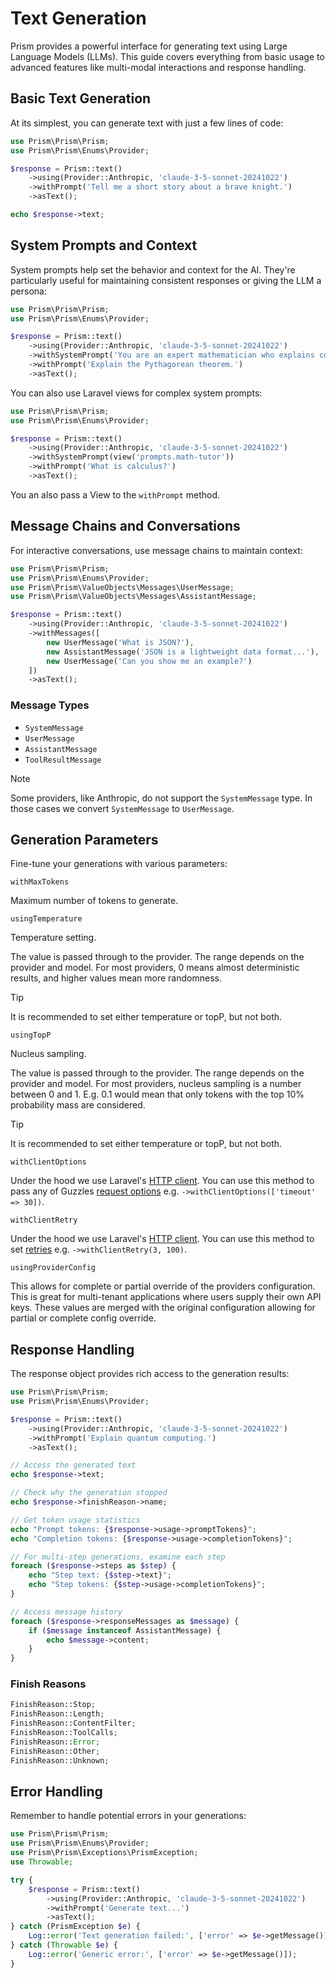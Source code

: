 # Text Generation

Prism provides a powerful interface for generating text using Large Language Models (LLMs). This guide covers everything from basic usage to advanced features like multi-modal interactions and response handling.

## Basic Text Generation

At its simplest, you can generate text with just a few lines of code:

```php
use Prism\Prism\Prism;
use Prism\Prism\Enums\Provider;

$response = Prism::text()
    ->using(Provider::Anthropic, 'claude-3-5-sonnet-20241022')
    ->withPrompt('Tell me a short story about a brave knight.')
    ->asText();

echo $response->text;
```

## System Prompts and Context

System prompts help set the behavior and context for the AI. They're particularly useful for maintaining consistent responses or giving the LLM a persona:

```php
use Prism\Prism\Prism;
use Prism\Prism\Enums\Provider;

$response = Prism::text()
    ->using(Provider::Anthropic, 'claude-3-5-sonnet-20241022')
    ->withSystemPrompt('You are an expert mathematician who explains concepts simply.')
    ->withPrompt('Explain the Pythagorean theorem.')
    ->asText();
```

You can also use Laravel views for complex system prompts:

```php
use Prism\Prism\Prism;
use Prism\Prism\Enums\Provider;

$response = Prism::text()
    ->using(Provider::Anthropic, 'claude-3-5-sonnet-20241022')
    ->withSystemPrompt(view('prompts.math-tutor'))
    ->withPrompt('What is calculus?')
    ->asText();
```

You an also pass a View to the `withPrompt` method.

## Message Chains and Conversations

For interactive conversations, use message chains to maintain context:

```php
use Prism\Prism\Prism;
use Prism\Prism\Enums\Provider;
use Prism\Prism\ValueObjects\Messages\UserMessage;
use Prism\Prism\ValueObjects\Messages\AssistantMessage;

$response = Prism::text()
    ->using(Provider::Anthropic, 'claude-3-5-sonnet-20241022')
    ->withMessages([
        new UserMessage('What is JSON?'),
        new AssistantMessage('JSON is a lightweight data format...'),
        new UserMessage('Can you show me an example?')
    ])
    ->asText();
```

### Message Types

- `SystemMessage`
- `UserMessage`
- `AssistantMessage`
- `ToolResultMessage`

> [!NOTE]
> Some providers, like Anthropic, do not support the `SystemMessage` type. In those cases we convert `SystemMessage` to `UserMessage`.

## Generation Parameters

Fine-tune your generations with various parameters:

`withMaxTokens`

Maximum number of tokens to generate.

`usingTemperature`

Temperature setting.

The value is passed through to the provider. The range depends on the provider and model. For most providers, 0 means almost deterministic results, and higher values mean more randomness.

> [!TIP]
> It is recommended to set either temperature or topP, but not both.

`usingTopP`

Nucleus sampling.

The value is passed through to the provider. The range depends on the provider and model. For most providers, nucleus sampling is a number between 0 and 1. E.g. 0.1 would mean that only tokens with the top 10% probability mass are considered.

> [!TIP]
> It is recommended to set either temperature or topP, but not both.

`withClientOptions`

Under the hood we use Laravel's [HTTP client](https://laravel.com/docs/11.x/http-client#main-content). You can use this method to pass any of Guzzles [request options](https://docs.guzzlephp.org/en/stable/request-options.html) e.g. `->withClientOptions(['timeout' => 30])`.

`withClientRetry`

Under the hood we use Laravel's [HTTP client](https://laravel.com/docs/11.x/http-client#main-content). You can use this method to set [retries](https://laravel.com/docs/11.x/http-client#retries) e.g. `->withClientRetry(3, 100)`.

`usingProviderConfig`

This allows for complete or partial override of the providers configuration. This is great for multi-tenant applications where users supply their own API keys. These values are merged with the original configuration allowing for partial or complete config override.

## Response Handling

The response object provides rich access to the generation results:

```php
use Prism\Prism\Prism;
use Prism\Prism\Enums\Provider;

$response = Prism::text()
    ->using(Provider::Anthropic, 'claude-3-5-sonnet-20241022')
    ->withPrompt('Explain quantum computing.')
    ->asText();

// Access the generated text
echo $response->text;

// Check why the generation stopped
echo $response->finishReason->name;

// Get token usage statistics
echo "Prompt tokens: {$response->usage->promptTokens}";
echo "Completion tokens: {$response->usage->completionTokens}";

// For multi-step generations, examine each step
foreach ($response->steps as $step) {
    echo "Step text: {$step->text}";
    echo "Step tokens: {$step->usage->completionTokens}";
}

// Access message history
foreach ($response->responseMessages as $message) {
    if ($message instanceof AssistantMessage) {
        echo $message->content;
    }
}
```

### Finish Reasons

```php
FinishReason::Stop;
FinishReason::Length;
FinishReason::ContentFilter;
FinishReason::ToolCalls;
FinishReason::Error;
FinishReason::Other;
FinishReason::Unknown;
```

## Error Handling

Remember to handle potential errors in your generations:

```php
use Prism\Prism\Prism;
use Prism\Prism\Enums\Provider;
use Prism\Prism\Exceptions\PrismException;
use Throwable;

try {
    $response = Prism::text()
        ->using(Provider::Anthropic, 'claude-3-5-sonnet-20241022')
        ->withPrompt('Generate text...')
        ->asText();
} catch (PrismException $e) {
    Log::error('Text generation failed:', ['error' => $e->getMessage()]);
} catch (Throwable $e) {
    Log::error('Generic error:', ['error' => $e->getMessage()]);
}
```
